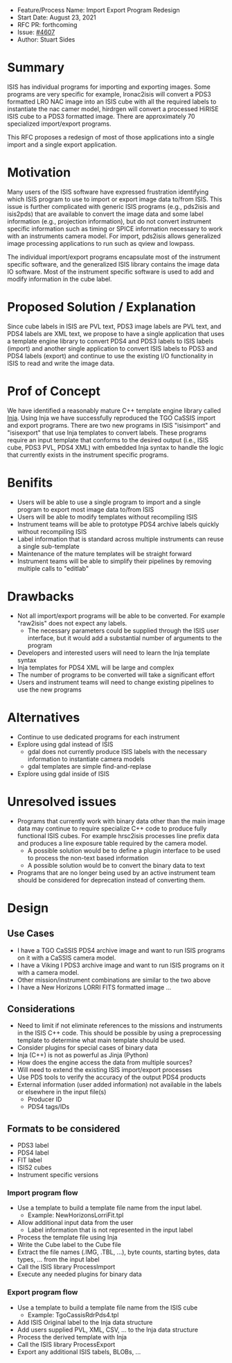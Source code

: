 - Feature/Process Name: Import Export Program Redesign
- Start Date: August 23, 2021
- RFC PR: forthcoming
- Issue: [#4607](https://github.com/USGS-Astrogeology/ISIS3/issues/4607)
- Author: Stuart Sides

# Summary

ISIS has individual programs for importing and exporting images. Some programs are
very specific for example, lronac2isis will convert a PDS3 formatted LRO NAC image 
into an ISIS cube with all the required labels to instantiate the nac camer model,
hirdrgen will convert a processed HiRISE ISIS cube to a PDS3 formatted image.
There are approximately 70 specialized import/export programs. 

This RFC proposes a redesign of most of those applications into a single import and a single export
application.

# Motivation

Many users of the ISIS software have expressed frustration identifying which ISIS program to use
to import or export image data to/from ISIS. This issue is further complicated with generic ISIS 
programs (e.g., pds2isis and isis2pds) that are available to convert the image data and some
label information (e.g., projection information), but do not convert instrument
specific information such as timing or SPICE information necessary to work with an instruments camera
model. For import, pds2isis allows generalized image processing applications to run such as qview and lowpass.

The individual import/export programs encapsulate most of the instrument specific software, and the 
generalized ISIS library contains the image data IO software. Most of the instrument specific software
is used to add and modify information in the cube label. 

# Proposed Solution / Explanation

Since cube labels in ISIS are PVL text, PDS3 image labels are PVL text, and PDS4 labels are XML text, we
propose to have a single application that uses a template engine library to convert PDS4 and PDS3
labels to ISIS labels (import) and another single application to convert ISIS labels to 
PDS3 and PDS4 labels (export) and continue to use the existing I/O functionality in ISIS to read and write
the image data.

# Prof of Concept

We have identified a reasonably mature C++ template engine library called [Inja](https://pantor.github.io/inja/).
Using Inja we have successfully reproduced the TGO CaSSIS import and export programs. There are two new programs in ISIS
"isisimport" and "isisexport" that use Inja templates to convert labels. These programs require an input template that conforms to the desired output 
(i.e., ISIS cube, PDS3 PVL, PDS4 XML) with embedded Inja syntax to handle the logic that currently exists in the instrument specific programs.

# Benifits

- Users will be able to use a single program to import and a single program to export most image data to/from ISIS
- Users will be able to modify templates without recompiling ISIS
- Instrument teams will be able to prototype PDS4 archive labels quickly without recompiling ISIS 
- Label information that is standard across multiple instruments can reuse a single sub-template
- Maintenance of the mature templates will be straight forward
- Instrument teams will be able to simplify their pipelines by removing multiple calls to "editlab"

# Drawbacks

- Not all import/export programs will be able to be converted. For example "raw2isis" does not expect any labels.
  - The necessary parameters could be supplied through the ISIS user interface, but it would add a substantial number of arguments to the program
- Developers and interested users will need to learn the Inja template syntax
- Inja templates for PDS4 XML will be large and complex
- The number of programs to be converted will take a significant effort
- Users and instrument teams will need to change existing pipelines to use the new programs

# Alternatives

- Continue to use dedicated programs for each instrument
- Explore using gdal instead of ISIS
  - gdal does not currently produce ISIS labels with the necessary information to instantiate camera models
  - gdal templates are simple find-and-replase
- Explore using gdal inside of ISIS

# Unresolved issues

- Programs that currently work with binary data other than the main image data may continue to require specialize C++ code to produce fully functional ISIS cubes. For example hrsc2isis processes line prefix data and produces a line exposure table required by the camera model.
  - A possible solution would be to define a plugin interface to be used to process the non-text based information
  - A possible solution would be to convert the binary data to text
- Programs that are no longer being used by an active instrument team should be considered for deprecation instead of converting them.

# Design

## Use Cases

- I have a TGO CaSSIS PDS4 archive image and want to run ISIS programs on it with a CaSSIS camera model.
- I have a Viking I PDS3 archive image and want to run ISIS programs on it with a camera model.
- Other mission/instrument combinations are similar to the two above
- I have a New Horizons LORRI FITS formatted image ...

## Considerations 

- Need to limit if not eliminate references to the missions and instruments in the ISIS C++ code. This should be possible by using a preprocessing template to determine what main template should be used. 
- Consider plugins for special cases of binary data  
- Inja (C++) is not as powerful as Jinja (Python)
- How does the engine access the data from multiple sources? 
- Will need to extend the existing ISIS import/export processes 
- Use PDS tools to verify the accuracy of the output PDS4 products 
- External information (user added information) not available in the labels or elsewhere in the input file(s)
  - Producer ID 
  - PDS4 tags/IDs 

## Formats to be considered

- PDS3 label 
- PDS4 label 
- FIT label 
- ISIS2 cubes
- Instrument specific versions

### Import program flow

- Use a template to build a template file name from the input label.
  - Example: NewHorizonsLorriFit.tpl
- Allow additional input data from the user
  - Label information that is not represented in the input label
- Process the template file using Inja
- Write the Cube label to the Cube file
- Extract the file names (.IMG, .TBL, ...), byte counts, starting bytes, data types, ... from the input label
- Call the ISIS library ProcessImport
- Execute any needed plugins for binary data

### Export program flow

- Use a template to build a template file name from the ISIS cube
  - Example: TgoCassisRdrPds4.tpl
- Add ISIS Original label to the Inja data structure
- Add users supplied PVL, XML, CSV, ... to the Inja data structure
- Process the derived template with Inja
- Call the ISIS library ProcessExport
- Export any additional ISIS tabels, BLOBs, ...
